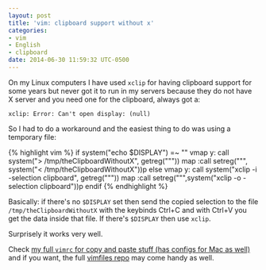 ```yaml
---
layout: post
title: 'vim: clipboard support without x'
categories:
- vim
- English
- clipboard
date: 2014-06-30 11:59:32 UTC-0500
---
```


On my Linux computers I have used `xclip` for having clipboard support for some years but never got it to run in my servers because they do not have X server and you need one for the clipboard, always got a:

    xclip: Error: Can't open display: (null)

So I had to do a workaround and the easiest thing to do was using a temporary file:

{% highlight vim %}
if system("echo $DISPLAY") =~ ""
  vmap <C-c> y: call system("> /tmp/theClipboardWithoutX", getreg("\""))<CR>
  map <C-v> :call setreg("\"", system("< /tmp/theClipboardWithoutX"))<CR>p
else
  vmap <C-c> y: call system("xclip -i -selection clipboard", getreg("\""))<CR>
  map <C-v> :call setreg("\"",system("xclip -o -selection clipboard"))<CR>p
endif
{% endhighlight %}

Basically: if there's no `$DISPLAY` set then send the copied selection to the file `/tmp/theClipboardWithoutX` with the keybinds Ctrl+C and with Ctrl+V you get the data inside that file. If there's `$DISPLAY` then use `xclip`.

Surprisely it works very well.

Check [my full `vimrc` for copy and paste stuff (has configs for Mac as well)](https://github.com/ghostbar/dotvim/blob/master/vim/rc/copy-n-paste.vim) and if you want, the full [vimfiles repo](https://github.com/ghostbar/dotvim) may come handy as well.
